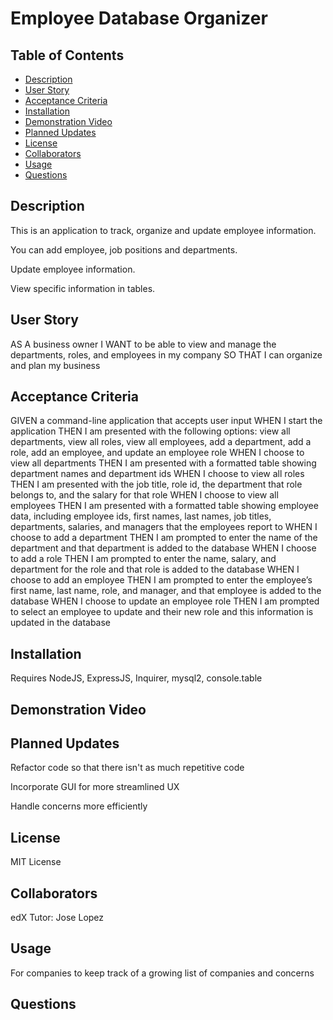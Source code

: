 # Employee Database Organizer

  ## Table of Contents
  - [Description](#description)
  - [User Story](#userstory)
  - [Acceptance Criteria](#acceptance-criteria)
  - [Installation](#installation)
  - [Demonstration Video](#demonstration-video)
  - [Planned Updates](#planned-updates)
  - [License](#license)
  - [Collaborators](#collaborators)
  - [Usage](#usage) 
  - [Questions](#questions) 

## Description

This is an application to track, organize and update employee information. 

You can add employee, job positions and departments. 

Update employee information.

View specific information in tables. 

## User Story

AS A business owner
I WANT to be able to view and manage the departments, roles, and employees in my company
SO THAT I can organize and plan my business

## Acceptance Criteria

GIVEN a command-line application that accepts user input
WHEN I start the application
THEN I am presented with the following options: view all departments, view all roles, view all employees, add a department, add a role, add an employee, and update an employee role
WHEN I choose to view all departments
THEN I am presented with a formatted table showing department names and department ids
WHEN I choose to view all roles
THEN I am presented with the job title, role id, the department that role belongs to, and the salary for that role
WHEN I choose to view all employees
THEN I am presented with a formatted table showing employee data, including employee ids, first names, last names, job titles, departments, salaries, and managers that the employees report to
WHEN I choose to add a department
THEN I am prompted to enter the name of the department and that department is added to the database
WHEN I choose to add a role
THEN I am prompted to enter the name, salary, and department for the role and that role is added to the database
WHEN I choose to add an employee
THEN I am prompted to enter the employee’s first name, last name, role, and manager, and that employee is added to the database
WHEN I choose to update an employee role
THEN I am prompted to select an employee to update and their new role and this information is updated in the database 

## Installation

Requires NodeJS, ExpressJS, Inquirer, mysql2, console.table

## Demonstration Video


## Planned Updates

Refactor code so that there isn't as much repetitive code

Incorporate GUI for more streamlined UX

Handle concerns more efficiently

## License
MIT License

## Collaborators
edX Tutor: Jose Lopez

## Usage

For companies to keep track of a growing list of companies and concerns

## Questions
